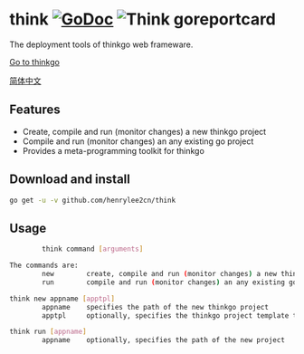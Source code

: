 # think    [![GoDoc](https://godoc.org/github.com/tsuna/gohbase?status.png)](https://godoc.org/github.com/henrylee2cn/think)    ![Think goreportcard](https://goreportcard.com/badge/github.com/henrylee2cn/think)

The deployment tools of thinkgo web frameware.

[Go to thinkgo](https://github.com/henrylee2cn/thinkgo)

[简体中文](https://github.com/henrylee2cn/think/blob/master/README_ZH.md)

## Features

- Create, compile and run (monitor changes) a new thinkgo project
- Compile and run (monitor changes) an any existing go project
- Provides a meta-programming toolkit for thinkgo

## Download and install

```sh
go get -u -v github.com/henrylee2cn/think
```

## Usage

```sh
        think command [arguments]

The commands are:
        new        create, compile and run (monitor changes) a new thinkgo project
        run        compile and run (monitor changes) an any existing go project

think new appname [apptpl]
        appname    specifies the path of the new thinkgo project
        apptpl     optionally, specifies the thinkgo project template type

think run [appname]
        appname    optionally, specifies the path of the new project
```